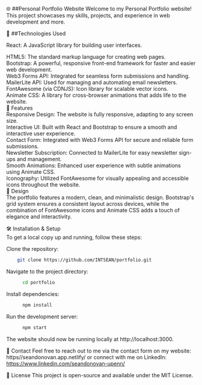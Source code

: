 🌐 ##Personal Portfolio Website
Welcome to my Personal Portfolio website! This project showcases my skills, projects, and experience in web development and more.

🚀 ##Technologies Used

React: A JavaScript library for building user interfaces.

HTML5: The standard markup language for creating web pages.  
Bootstrap: A powerful, responsive front-end framework for faster and easier web development.  
Web3 Forms API: Integrated for seamless form submissions and handling.  
MailerLite API: Used for managing and automating email newsletters.  
FontAwesome (via CDNJS): Icon library for scalable vector icons.  
Animate CSS: A library for cross-browser animations that adds life to the website.  
📄 Features  
Responsive Design: The website is fully responsive, adapting to any screen size.  
Interactive UI: Built with React and Bootstrap to ensure a smooth and interactive user experience.  
Contact Form: Integrated with Web3 Forms API for secure and reliable form submissions.  
Newsletter Subscription: Connected to MailerLite for easy newsletter sign-ups and management.  
Smooth Animations: Enhanced user experience with subtle animations using Animate CSS.  
Iconography: Utilized FontAwesome for visually appealing and accessible icons throughout the website.  
🎨 Design  
The portfolio features a modern, clean, and minimalistic design. Bootstrap's grid system ensures a consistent layout across devices, while the combination of FontAwesome icons and Animate CSS adds a touch of elegance and interactivity.

🛠 Installation & Setup  
To get a local copy up and running, follow these steps:

Clone the repository:

```sh
    git clone https://github.com/INTSEAN/portfolio.git
```

Navigate to the project directory:

```sh
      cd portfolio
```

Install dependencies:

```sh
      npm install
```

Run the development server:

```sh
      npm start
```

The website should now be running locally at http://localhost:3000.

📧 Contact
Feel free to reach out to me via the contact form on my website: https//seandonovan.app.netlify/ or connect with me on LinkedIn: https://www.linkedin.com/seandonovan-upenn/

📝 License
This project is open-source and available under the MIT License.
